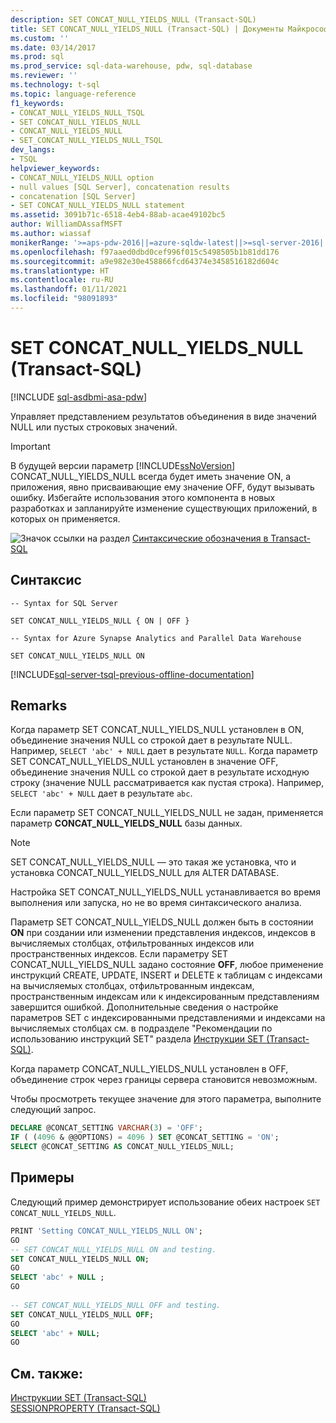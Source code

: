 ```yaml
---
description: SET CONCAT_NULL_YIELDS_NULL (Transact-SQL)
title: SET CONCAT_NULL_YIELDS_NULL (Transact-SQL) | Документы Майкрософт
ms.custom: ''
ms.date: 03/14/2017
ms.prod: sql
ms.prod_service: sql-data-warehouse, pdw, sql-database
ms.reviewer: ''
ms.technology: t-sql
ms.topic: language-reference
f1_keywords:
- CONCAT_NULL_YIELDS_NULL_TSQL
- SET CONCAT_NULL_YIELDS_NULL
- CONCAT_NULL_YIELDS_NULL
- SET_CONCAT_NULL_YIELDS_NULL_TSQL
dev_langs:
- TSQL
helpviewer_keywords:
- CONCAT_NULL_YIELDS_NULL option
- null values [SQL Server], concatenation results
- concatenation [SQL Server]
- SET CONCAT_NULL_YIELDS_NULL statement
ms.assetid: 3091b71c-6518-4eb4-88ab-acae49102bc5
author: WilliamDAssafMSFT
ms.author: wiassaf
monikerRange: '>=aps-pdw-2016||=azure-sqldw-latest||>=sql-server-2016||>=sql-server-linux-2017||=azuresqldb-mi-current'
ms.openlocfilehash: f97aaed0dbd0cef996f015c5498505b1b81dd176
ms.sourcegitcommit: a9e982e30e458866fcd64374e3458516182d604c
ms.translationtype: HT
ms.contentlocale: ru-RU
ms.lasthandoff: 01/11/2021
ms.locfileid: "98091893"
---
```

# <a name="set-concat_null_yields_null-transact-sql"></a>SET CONCAT_NULL_YIELDS_NULL (Transact-SQL)
[!INCLUDE [sql-asdbmi-asa-pdw](../../includes/applies-to-version/sql-asdbmi-asa-pdw.md)]

  Управляет представлением результатов объединения в виде значений NULL или пустых строковых значений.  
  
> [!IMPORTANT]  
>  В будущей версии параметр [!INCLUDE[ssNoVersion](../../includes/ssnoversion-md.md)] CONCAT_NULL_YIELDS_NULL всегда будет иметь значение ON, а приложения, явно присваивающие ему значение OFF, будут вызывать ошибку. Избегайте использования этого компонента в новых разработках и запланируйте изменение существующих приложений, в которых он применяется.  
  
 ![Значок ссылки на раздел](../../database-engine/configure-windows/media/topic-link.gif "Значок ссылки на раздел") [Синтаксические обозначения в Transact-SQL](../../t-sql/language-elements/transact-sql-syntax-conventions-transact-sql.md)  
  
## <a name="syntax"></a>Синтаксис  
  
```syntaxsql
-- Syntax for SQL Server  
    
SET CONCAT_NULL_YIELDS_NULL { ON | OFF }   
```  
  
```syntaxsql
-- Syntax for Azure Synapse Analytics and Parallel Data Warehouse  
  
SET CONCAT_NULL_YIELDS_NULL ON    
```  
  
[!INCLUDE[sql-server-tsql-previous-offline-documentation](../../includes/sql-server-tsql-previous-offline-documentation.md)]

## <a name="remarks"></a>Remarks
 Когда параметр SET CONCAT_NULL_YIELDS_NULL установлен в ON, объединение значения NULL со строкой дает в результате NULL. Например, `SELECT 'abc' + NULL` дает в результате `NULL`. Когда параметр SET CONCAT_NULL_YIELDS_NULL установлен в значение OFF, объединение значения NULL со строкой дает в результате исходную строку (значение NULL рассматривается как пустая строка). Например, `SELECT 'abc' + NULL` дает в результате `abc`.  
  
 Если параметр SET CONCAT_NULL_YIELDS_NULL не задан, применяется параметр **CONCAT_NULL_YIELDS_NULL** базы данных.  
  
> [!NOTE]  
>  SET CONCAT_NULL_YIELDS_NULL — это такая же установка, что и установка CONCAT_NULL_YIELDS_NULL для ALTER DATABASE.  
  
 Настройка SET CONCAT_NULL_YIELDS_NULL устанавливается во время выполнения или запуска, но не во время синтаксического анализа.  

Параметр SET CONCAT_NULL_YIELDS_NULL должен быть в состоянии **ON** при создании или изменении представления индексов, индексов в вычисляемых столбцах, отфильтрованных индексов или пространственных индексов. Если параметру SET CONCAT_NULL_YIELDS_NULL задано состояние **OFF**, любое применение инструкций CREATE, UPDATE, INSERT и DELETE к таблицам с индексами на вычисляемых столбцах, отфильтрованным индексам, пространственным индексам или к индексированным представлениям завершится ошибкой. Дополнительные сведения о настройке параметров SET с индексированными представлениями и индексами на вычисляемых столбцах см. в подразделе "Рекомендации по использованию инструкций SET" раздела [Инструкции SET (Transact-SQL)](../../t-sql/statements/set-statements-transact-sql.md).
  
 Когда параметр CONCAT_NULL_YIELDS_NULL установлен в OFF, объединение строк через границы сервера становится невозможным.  
  
 Чтобы просмотреть текущее значение для этого параметра, выполните следующий запрос.  
  
```sql
DECLARE @CONCAT_SETTING VARCHAR(3) = 'OFF';  
IF ( (4096 & @@OPTIONS) = 4096 ) SET @CONCAT_SETTING = 'ON';  
SELECT @CONCAT_SETTING AS CONCAT_NULL_YIELDS_NULL; 
```  
  
## <a name="examples"></a>Примеры  
 Следующий пример демонстрирует использование обеих настроек `SET CONCAT_NULL_YIELDS_NULL`.  
  
```sql
PRINT 'Setting CONCAT_NULL_YIELDS_NULL ON';  
GO  
-- SET CONCAT_NULL_YIELDS_NULL ON and testing.  
SET CONCAT_NULL_YIELDS_NULL ON;  
GO  
SELECT 'abc' + NULL ;  
GO  
  
-- SET CONCAT_NULL_YIELDS_NULL OFF and testing.  
SET CONCAT_NULL_YIELDS_NULL OFF;  
GO  
SELECT 'abc' + NULL;   
GO  
```  
  
## <a name="see-also"></a>См. также:  
 [Инструкции SET (Transact-SQL)](../../t-sql/statements/set-statements-transact-sql.md)   
 [SESSIONPROPERTY (Transact-SQL)](../../t-sql/functions/sessionproperty-transact-sql.md)  
  
  
